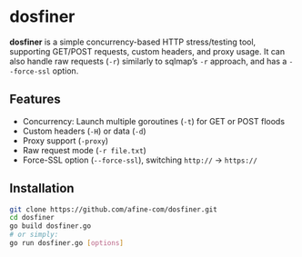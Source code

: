 # dosfiner

**dosfiner** is a simple concurrency-based HTTP stress/testing tool, supporting GET/POST requests, custom headers, and proxy usage. It can also handle raw requests (`-r`) similarly to sqlmap’s `-r` approach, and has a `--force-ssl` option.

## Features

- Concurrency: Launch multiple goroutines (`-t`) for GET or POST floods
- Custom headers (`-H`) or data (`-d`)
- Proxy support (`-proxy`)  
- Raw request mode (`-r file.txt`)
- Force-SSL option (`--force-ssl`), switching `http://` → `https://`

## Installation

```bash
git clone https://github.com/afine-com/dosfiner.git
cd dosfiner
go build dosfiner.go
# or simply:
go run dosfiner.go [options]
